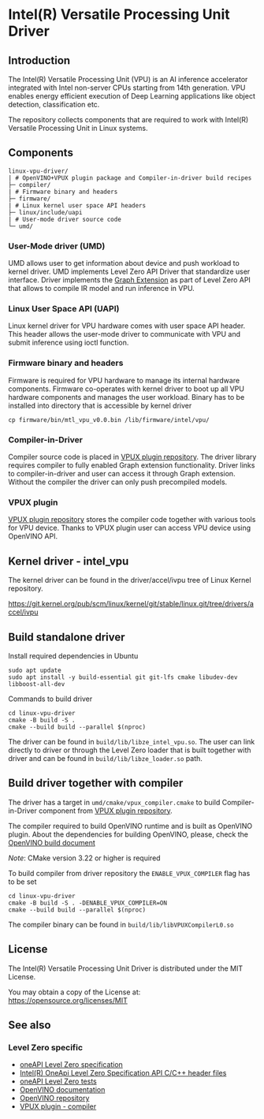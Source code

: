 <!---

Copyright (C) 2022 Intel Corporation

SPDX-License-Identifier: MIT

-->

# Intel(R) Versatile Processing Unit Driver

## Introduction

The Intel(R) Versatile Processing Unit (VPU) is an AI inference accelerator
integrated with Intel non-server CPUs starting from 14th generation. VPU
enables energy efficient execution of Deep Learning applications like object
detection, classification etc.

The repository collects components that are required to work with Intel(R)
Versatile Processing Unit in Linux systems.

## Components

```
linux-vpu-driver/
| # OpenVINO+VPUX plugin package and Compiler-in-driver build recipes
├─ compiler/
| # Firmware binary and headers
├─ firmware/
| # Linux kernel user space API headers
├─ linux/include/uapi
| # User-mode driver source code
└─ umd/
```

### User-Mode driver (UMD)

UMD allows user to get information about device and push workload to kernel
driver. UMD implements Level Zero API Driver that standardize user interface.
Driver implements the [Graph
Extension](https://github.com/intel/level-zero-vpu-extensions) as part of Level
Zero API that allows to compile IR model and run inference in VPU.

### Linux User Space API (UAPI)

Linux kernel driver for VPU hardware comes with user space API header. This
header allows the user-mode driver to communicate with VPU and submit inference
using ioctl function.

### Firmware binary and headers

Firmware is required for VPU hardware to manage its internal hardware
components. Firmware co-operates with kernel driver to boot up all VPU
hardware components and manages the user workload. Binary has to be
installed into directory that is accessible by kernel driver

```
cp firmware/bin/mtl_vpu_v0.0.bin /lib/firmware/intel/vpu/
```

### Compiler-in-Driver

Compiler source code is placed in [VPUX plugin
repository](https://github.com/openvinotoolkit/vpux-plugin). The driver library
requires compiler to fully enabled Graph extension functionality.
Driver links to compiler-in-driver and user can access it through Graph
extension. Without the compiler the driver can only push precompiled models.

### VPUX plugin

[VPUX plugin repository](https://github.com/openvinotoolkit/vpux-plugin) stores
the compiler code together with various tools for VPU device. Thanks to VPUX
plugin user can access VPU device using OpenVINO API.

## Kernel driver - intel_vpu

The kernel driver can be found in the driver/accel/ivpu tree of Linux Kernel
repository.

https://git.kernel.org/pub/scm/linux/kernel/git/stable/linux.git/tree/drivers/accel/ivpu

## Build standalone driver

Install required dependencies in Ubuntu

```
sudo apt update
sudo apt install -y build-essential git git-lfs cmake libudev-dev libboost-all-dev
```

Commands to build driver

```
cd linux-vpu-driver
cmake -B build -S .
cmake --build build --parallel $(nproc)
```

The driver can be found in `build/lib/libze_intel_vpu.so`. The user can link
directly to driver or through the Level Zero loader that is built together with
driver and can be found in `build/lib/libze_loader.so` path.

## Build driver together with compiler

The driver has a target in `umd/cmake/vpux_compiler.cmake` to build
Compiler-in-Driver component from [VPUX plugin
repository](https://github.com/openvinotoolkit/vpux_plugin.git).

The compiler required to build OpenVINO runtime and is built as OpenVINO
plugin. About the dependencies for building OpenVINO, please, check the
[OpenVINO build
document](https://github.com/openvinotoolkit/openvino/blob/master/docs/dev/build.md)

*Note*: CMake version 3.22 or higher is required

To build compiler from driver repository the `ENABLE_VPUX_COMPILER` flag has to be set
```
cd linux-vpu-driver
cmake -B build -S . -DENABLE_VPUX_COMPILER=ON
cmake --build build --parallel $(nproc)
```

The compiler binary can be found in `build/lib/libVPUXCompilerL0.so`

## License

The Intel(R) Versatile Processing Unit Driver is distributed under the MIT License.

You may obtain a copy of the License at: https://opensource.org/licenses/MIT

## See also

### Level Zero specific
* [oneAPI Level Zero specification](https://spec.oneapi.com/level-zero/latest/index.html)
* [Intel(R) OneApi Level Zero Specification API C/C++ header files](https://github.com/oneapi-src/level-zero/)
* [oneAPI Level Zero tests](https://github.com/oneapi-src/level-zero-tests/)
* [OpenVINO documentation](https://docs.openvino.ai/2023.0/home.html)
* [OpenVINO repository](https://github.com/openvinotoolkit/openvino.git)
* [VPUX plugin - compiler](https://github.com/openvinotoolkit/vpux_plugin.git)
